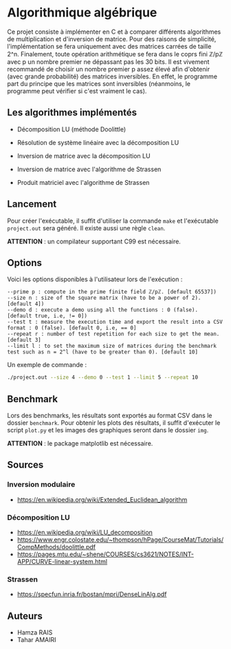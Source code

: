 # Algorithmique algébrique

Ce projet consiste à implémenter en C et à comparer différents algorithmes de multiplication et d'inversion de matrice. Pour des raisons de simplicité, l'implémentation se fera uniquement avec des matrices carrées de taille 2^n. Finalement, toute opération arithmétique se fera dans le coprs fini ℤ/pℤ avec p un nombre premier ne dépassant pas les 30 bits. Il est vivement recommandé de choisir un nombre premier p assez élevé afin d'obtenir (avec grande probabilité) des matrices inversibles. En effet, le programme part du principe que les matrices sont inversibles (néanmoins, le programme peut vérifier si c'est vraiment le cas).

## Les algorithmes implémentés

- Décomposition LU (méthode Doolittle)

- Résolution de système linéaire avec la décomposition LU

- Inversion de matrice avec la décomposition LU

- Inversion de matrice avec l'algorithme de Strassen

- Produit matriciel avec l'algorithme de Strassen

## Lancement

Pour créer l'exécutable, il suffit d'utiliser la commande `make` et l'exécutable `project.out` sera
généré. Il existe aussi une règle `clean`.

**ATTENTION** : un compilateur supportant C99 est nécessaire.

## Options

Voici les options disponibles à l'utilisateur lors de l'exécution :

```
--prime p : compute in the prime finite field ℤ/pℤ. [default 65537])
--size n : size of the square matrix (have to be a power of 2). [default 4])
--demo d : execute a demo using all the functions : 0 (false). [default true, i.e, != 0])
--test t : measure the execution time and export the result into a CSV format : 0 (false). [default 0, i.e, == 0]
--repeat r : number of test repetition for each size to get the mean. [default 3]
--limit l : to set the maximum size of matrices during the benchmark test such as n = 2^l (have to be greater than 0). [default 10]
```

Un exemple de commande :

```bash
./project.out --size 4 --demo 0 --test 1 --limit 5 --repeat 10
```

## Benchmark

Lors des benchmarks, les résultats sont exportés au format CSV dans le dossier `benchmark`. Pour obtenir les plots des résultats, il suffit d'exécuter le script `plot.py` et les images des graphiques seront dans le dossier `img`.

**ATTENTION** : le package matplotlib est nécessaire.

## Sources

### Inversion modulaire

- <https://en.wikipedia.org/wiki/Extended_Euclidean_algorithm>

### Décomposition LU

- <https://en.wikipedia.org/wiki/LU_decomposition>
- <https://www.engr.colostate.edu/~thompson/hPage/CourseMat/Tutorials/CompMethods/doolittle.pdf>
- <https://pages.mtu.edu/~shene/COURSES/cs3621/NOTES/INT-APP/CURVE-linear-system.html>

### Strassen

- <https://specfun.inria.fr/bostan/mpri/DenseLinAlg.pdf>

## Auteurs

- Hamza RAIS
- Tahar AMAIRI
